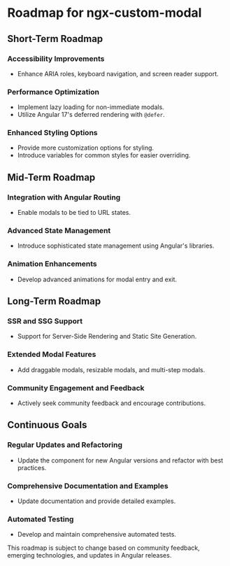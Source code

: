 # Roadmap for ngx-custom-modal

## Short-Term Roadmap

### Accessibility Improvements

- Enhance ARIA roles, keyboard navigation, and screen reader support.

### Performance Optimization

- Implement lazy loading for non-immediate modals.
- Utilize Angular 17's deferred rendering with `@defer`.

### Enhanced Styling Options

- Provide more customization options for styling.
- Introduce variables for common styles for easier overriding.

## Mid-Term Roadmap

### Integration with Angular Routing

- Enable modals to be tied to URL states.

### Advanced State Management

- Introduce sophisticated state management using Angular's libraries.

### Animation Enhancements

- Develop advanced animations for modal entry and exit.

## Long-Term Roadmap

### SSR and SSG Support

- Support for Server-Side Rendering and Static Site Generation.

### Extended Modal Features

- Add draggable modals, resizable modals, and multi-step modals.

### Community Engagement and Feedback

- Actively seek community feedback and encourage contributions.

## Continuous Goals

### Regular Updates and Refactoring

- Update the component for new Angular versions and refactor with best practices.

### Comprehensive Documentation and Examples

- Update documentation and provide detailed examples.

### Automated Testing

- Develop and maintain comprehensive automated tests.

This roadmap is subject to change based on community feedback, emerging technologies, and updates in Angular releases.
